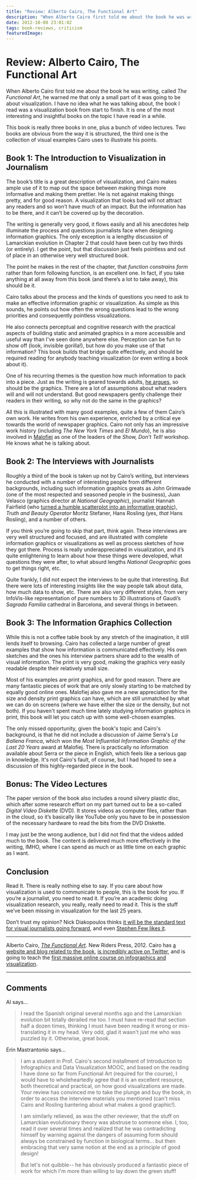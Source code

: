```yaml
---
title: "Review: Alberto Cairo, The Functional Art"
description: "When Alberto Cairo first told me about the book he was writing, called The Functional Art, he warned me that only a small part of it was going to be about visualization. I have no idea what he was talking about, the book I read was a visualization book from start to finish. It is one of the most interesting and insightful books on the topic I have read in a while."
date: 2012-10-08 23:01:02
tags: book-reviews, criticism
featuredImage: 
---
```


# Review: Alberto Cairo, The Functional Art

When Alberto Cairo first told me about the book he was writing, called <em>The Functional Art</em>, he warned me that only a small part of it was going to be about visualization. I have no idea what he was talking about, the book I read was a visualization book from start to finish. It is one of the most interesting and insightful books on the topic I have read in a while.

This book is really three books in one, plus a bunch of video lectures. Two books are obvious from the way it is structured, the third one is the collection of visual examples Cairo uses to illustrate his points.

## Book 1: The Introduction to Visualization in Journalism

The book’s title is a great description of visualization, and Cairo makes ample use of it to map out the space between making things more informative and making them prettier. He is not against making things pretty, and for good reason. A visualization that looks bad will not attract any readers and so won’t have much of an impact. But the information has to be there, and it can’t be covered up by the decoration.

The writing is generally very good, it flows easily and all his anecdotes help illuminate the process and questions journalists face when designing information graphics. The only exception is a lengthy discussion of Lamarckian evolution in Chapter 2 that could have been cut by two thirds (or entirely). I get the point, but that discussion just feels pointless and out of place in an otherwise very well structured book.

The point he makes in the rest of the chapter, that <em>function constrains form</em> rather than form following function, is an excellent one. In fact, if you take anything at all away from this book (and there’s a lot to take away), this should be it.

Cairo talks about the process and the kinds of questions you need to ask to make an effective information graphic or visualization. As simple as this sounds, he points out how often the wrong questions lead to the wrong priorities and consequently pointless visualizations.

He also connects perceptual and cognitive research with the practical aspects of building static and animated graphics in a more accessible and useful way than I've seen done anywhere else. Perception can be fun to show off (look, invisible gorilla!), but how do you make use of that information? This book builds that bridge quite effectively, and should be required reading for anybody teaching visualization (or even writing a book about it).

One of his recurring themes is the question how much information to pack into a piece. Just as the writing is geared towards adults, <a href="http://www.thefunctionalart.com/2012/10/dear-mr-playfair-your-chart-is-too.html">he argues</a>, so should be the graphics. There are a lot of assumptions about what readers will and will not understand. But good newspapers gently challenge their readers in their writing, so why not do the same in the graphics?

All this is illustrated with many good examples, quite a few of them Cairo’s own work. He writes from his own experience, enriched by a critical eye towards the world of newspaper graphics. Cairo not only has an impressive work history (including <em>The New York Times</em> and <em>El Mundo</em>), he is also involved in <a title="Malofiej 20" href="/journalism/malofiej-20">Malofiej</a> as one of the leaders of the <em>Show, Don’t Tell!</em> workshop. He knows what he is talking about.

## Book 2: The Interviews with Journalists

Roughly a third of the book is taken up not by Cairo’s writing, but interviews he conducted with a number of interesting people from different backgrounds, including such information graphics greats as John Grimwade (one of the most respected and seasoned people in the business), Juan Velasco (graphics director at <em>National Geographic</em>), journalist Hannah Fairfield (who <a title="The Explanatory Power of Data Points" href="/journalism/the-explanatory-power-of-data-points">turned a humble scatterplot into an informative graphic</a>), <em>Truth and Beauty Operator</em> Moritz Stefaner, Hans Rosling (yes, <em>that</em> Hans Rosling), and a number of others.

If you think you’re going to skip that part, think again. These interviews are very well structured and focused, and are illustrated with complete information graphics or visualizations as well as process sketches of how they got there. Process is really underappreciated in visualization, and it’s quite enlightening to learn about how these things were developed, what questions they were after, to what absurd lengths <em>National Geographic</em> goes to get things right, etc.

Quite frankly, I did not expect the interviews to be quite that interesting. But there were lots of interesting insights like the way people talk about data, how much data to show, etc. There are also very different styles, from very InfoVis-like representation of pure numbers to 3D illustrations of Gaudí’s <em>Sagrada Familia</em> cathedral in Barcelona, and several things in between.

## Book 3: The Information Graphics Collection

While this is not a coffee table book by any stretch of the imagination, it still lends itself to browsing. Cairo has collected a large number of great examples that show how information is communicated effectively. His own sketches and the ones his interview partners share add to the wealth of visual information. The print is very good, making the graphics very easily readable despite their relatively small size.

Most of his examples are print graphics, and for good reason. There are many fantastic pieces of work that are only slowly starting to be matched by equally good online ones. Malofiej also gave me a new appreciation for the size and density print graphics can have, which are still unmatched by what we can do on screens (where we have either the size or the density, but not both). If you haven't spent much time lately studying information graphics in print, this book will let you catch up with some well-chosen examples.

The only missed opportunity, given the book's topic and Cairo's background, is that he did not include a discussion of Jaime Serra's <em>La Ballena Franca</em>, which won the <em>Most Influential Information Graphic of the Last 20 Years</em> award at Malofiej. There is practically no information available about Serra or the piece in English, which feels like a serious gap in knowledge. It's not Cairo's fault, of course, but I had hoped to see a discussion of this highly-regarded piece in the book.

## Bonus: The Video Lectures

The paper version of the book also includes a round silvery plastic disc, which after some research effort on my part turned out to be a so-called <em>Digital Video Diskette</em> (DVD). It stores videos as computer files, rather than in the cloud, so it’s basically like YouTube only you have to be in possession of the necessary hardware to read the bits from the DVD Diskette.

I may just be the wrong audience, but I did not find that the videos added much to the book. The content is delivered much more effectively in the writing, IMHO, where I can spend as much or as little time on each graphic as I want.

## Conclusion

Read It. There is really nothing else to say. If you care about how visualization is used to communicate to people, this is the book for you. If you’re a journalist, you need to read it. If you’re an academic doing visualization research, you really, really need to read it. This is the stuff we’ve been missing in visualization for the last 25 years.

Don’t trust my opinion? Nick Diakopoulos thinks <a href="http://www.nickdiakopoulos.com/2012/09/30/review-the-functional-art/">it will be the standard text for visual journalists going forward</a>, and even <a href="http://www.perceptualedge.com/blog/?p=1356">Stephen Few likes it</a>.

<hr />

Alberto Cairo, <a href="http://www.amazon.com/The-Functional-Art-introduction-visualization/dp/0321834739/"><em>The Functional Art</em></a>. New Riders Press, 2012. Cairo has <a href="http://www.thefunctionalart.com">a website and blog related to the book</a>, <a href="https://twitter.com/albertocairo">is incredibly active on Twitter</a>, and is going to teach the <a href="http://open.journalismcourses.org">first massive online course on infographics and visualization</a>.


<PostedBy />


<aside class="comments">

---
## Comments

Al says…
>	I read the Spanish original several months ago and the Lamarckian evolution bit totally derailed me too. I must have re-read that section half a dozen times, thinking I must have been reading it wrong or mis-translating it in my head. Very odd, glad it wasn't just me who was puzzled by it. Otherwise, great book.

Erin Mastrantonio says…
>	I am a student in Prof. Cairo's second installment of Introduction to Infographics and Data Visualization MOOC, and based on the reading I have done so far from Functional Art (required for the course), I would have to wholeheartedly agree that it is an excellent resource, both theoretical and practical, on how good visualizations are made.  Your review has convinced me to take the plunge and buy the book, in order to access the interview materials you mentioned (can't miss Cairo and Rosling bantering about what makes a good graphic!).  
>	
>	I am similarly relieved, as was the other reviewer, that the stuff on Lamarckian evolutionary theory was abstruse to someone else.  I, too, read it over several times and realized that he was contradicting himself by warning against the dangers of assuming form should always be constrained by function in biological terms... but then embracing that very same notion at the end as a principle of good design!  
>	
>	But let's not quibble-- he has obviously produced a fantastic piece of work for which I'm more than willing to lay down the green stuff!

</aside>

